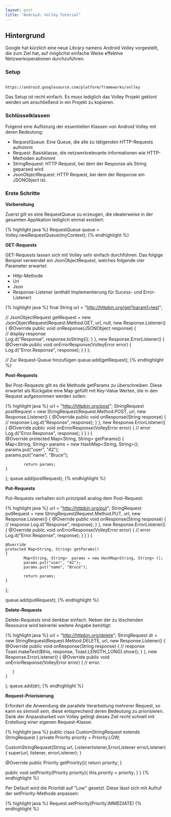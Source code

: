 ```yaml
---
layout: post
title: "Android: Volley Tutorial"
---
```




## Hintergrund

Google hat kürzlich eine neue Library namens Android Volley vorgestellt, die zum Ziel hat, auf möglichst einfache Weise effektive Netzwerkoperationen durchzuführen.


### Setup
                                                             https://android.googlesource.com/platform/frameworks/volley
Das Setup ist recht einfach. Es muss lediglich das Volley Projekt geklont werden um anschließend in ein Projekt zu kopieren.

### Schlüsselklassen

Folgend eine Auflistung der essentiellen Klassen von Android Volley mit deren Bedeutung:

- RequestQueue: Eine Queue, die alle zu tätigenden HTTP-Requests aufnimmt
- Request: Basisklasse, die netzwerkrelevante informationen wie HTTP-Methoden aufnimmt
- StringRequest: HTTP Request, bei dem der Response als String geparsed wird
- JsonObjectRequest: HTTP Request, bei dem der Response ein JSONObject ist.

### Erste Schritte

<strong>Vorbereitung</strong>

Zuerst gilt es eine RequestQueue zu erzeugen, die idealerweise in der gesamten Applikation lediglich einmal existiert:

{% highlight java %}
RequestQueue queue = Volley.newRequestQueue(myContext);
{% endhighlight %}

<strong>GET-Requests</strong>

GET-Requests lassen sich mit Volley sehr einfach durchführen. Das folgige Beispiel verwendet ein JsonObjectRequest, welches folgende vier Parameter erwartet:
- Http-Methode
- Url
- Json
- Response-Listener (enthält Implementierung für Sucess- und Error-Listener)

{% highlight java %}
final String url = "http://httpbin.org/get?param1=test";

// 
JsonObjectRequest getRequest = new JsonObjectRequest(Request.Method.GET, url, null,
	new Response.Listener<JSONObject>() 
	{
		@Override
		public void onResponse(JSONObject response) {	
                        // display response		
			Log.d("Response", response.toString());
		}
	}, 
	new Response.ErrorListener() 
	{
		 @Override
		 public void onErrorResponse(VolleyError error) {			 
			Log.d("Error.Response", response);
	   }
	}
);

// Zur Request-Queue hinzufügen
queue.add(getRequest);
{% endhighlight %}

<strong>Post-Requests</strong>

Bei Post-Requests gilt es die Methode getParams zu überschreiben. Diese erwartet als Rückgabe eine Map gefüllt mit Key-Value Werten, die in den Request aufgenommen werden sollen:

{% highlight java %}
url = "http://httpbin.org/post";
StringRequest postRequest = new StringRequest(Request.Method.POST, url, 
	new Response.Listener<String>() 
	{
		@Override
		public void onResponse(String response) {
			// response
			Log.d("Response", response);
		}
	}, 
	new Response.ErrorListener() 
	{
		 @Override
		 public void onErrorResponse(VolleyError error) {
			 // error
			 Log.d("Error.Response", response);
	   }
	}
) {		
	@Override
	protected Map<String, String> getParams() 
	{  
			Map<String, String>  params = new HashMap<String, String>();  
			params.put("user", "42");  
			params.put("name", "Bruce");
			
			return params;  
	}
};
queue.add(postRequest);
{% endhighlight %}

<strong>Put-Requests</strong>

Put-Requests verhalten sich prinzipiell analog dem Post-Request:

{% highlight java %}
url = "http://httpbin.org/put";
StringRequest putRequest = new StringRequest(Request.Method.PUT, url, 
	new Response.Listener<String>() 
	{
		@Override
		public void onResponse(String response) {
			// response
			Log.d("Response", response);
		}
	}, 
	new Response.ErrorListener() 
	{
		 @Override
		 public void onErrorResponse(VolleyError error) {
                         // error
			 Log.d("Error.Response", response);
	   }
	}
) {

	@Override
	protected Map<String, String> getParams() 
	{  
			Map<String, String>  params = new HashMap<String, String> ();  
			params.put("user", "42");  
			params.put("name", "Bruce");
			
			return params;  
	}

};

queue.add(putRequest);
{% endhighlight %}

<strong>Delete-Requests</strong>

Delete-Requests sind denkbar einfach. Neben der zu löschenden Ressource wird keinerlei weitere Angabe benötigt:

{% highlight java %}
url = "http://httpbin.org/delete";
StringRequest dr = new StringRequest(Request.Method.DELETE, url, 
	new Response.Listener<String>() 
	{
		@Override
		public void onResponse(String response) {
			// response
			Toast.makeText($this, response, Toast.LENGTH_LONG).show();
		}
	}, 
	new Response.ErrorListener() 
	{
		 @Override
		 public void onErrorResponse(VolleyError error) {
			 // error.
			 
	   }
	}
);
queue.add(dr);
{% endhighlight %}

<strong>Request-Priorisierung</strong>

Erfordert die Anwendung die parallele Verarbeitung mehrerer Request, so kann es sinnvoll sein, diese entsprechend deren Bedeutung zu priorisieren.
Dank der Anpassbarkeit von Volley gelingt dieses Ziel recht schnell mit Erstellung einer eigenen Request-Klasse:

{% highlight java %}
public class CustomStringRequest extends StringRequest {
 private Priority priority = Priority.LOW;

  CustomStringRequest(String url, Listener<string>listener,ErrorListener errorListener) {
    super(url, listener, errorListener);
  }

  @Override
  public Priority getPriority(){
    return priority;
 }

 public void setPriority(Priority priority){
    this.priority = priority;
 }
}
{% endhighlight %}

Per Default wird die Priorität auf "Low" gesetzt. Diese lässt sich mit Aufruf der setPriority-Methode anpassen:

{% highlight java %}
Request.setPriority(Priority.IMMEDIATE)
{% endhighlight %}

